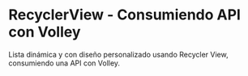 # RecyclerView - Consumiendo API con Volley

Lista dinámica y con diseño personalizado usando Recycler View, consumiendo una API con Volley.
